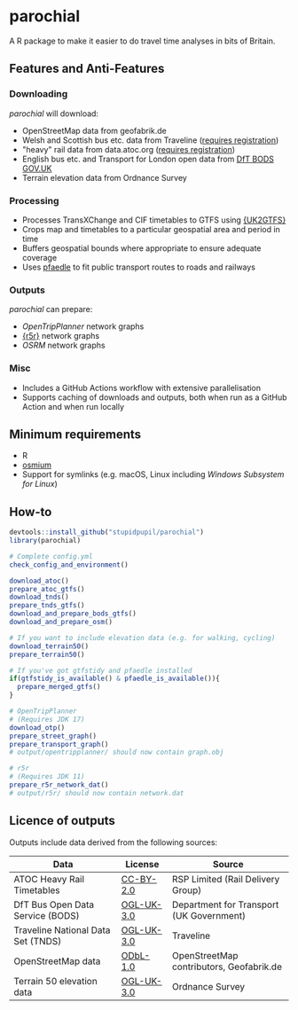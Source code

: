 # parochial

A R package to make it easier to do travel time analyses in bits of Britain. 

## Features and Anti-Features

### Downloading
_parochial_ will download:
- OpenStreetMap data from geofabrik.de
- Welsh and Scottish bus etc. data from Traveline ([requires registration](https://www.travelinedata.org.uk/traveline-open-data/traveline-national-dataset/))
- "heavy" rail data from data.atoc.org ([requires registration](https://data.atoc.org/))
- English bus etc. and Transport for London open data from [DfT BODS GOV.UK](https://data.bus-data.dft.gov.uk/)
- Terrain elevation data from Ordnance Survey

### Processing
- Processes TransXChange and CIF timetables to GTFS using [{UK2GTFS}](https://github.com/ITSLeeds/UK2GTFS)
- Crops map and timetables to a particular geospatial area and period in time
- Buffers geospatial bounds where appropriate to ensure adequate coverage
- Uses [pfaedle](https://github.com/ad-freiburg/pfaedle) to fit public transport routes to roads and railways

### Outputs
_parochial_ can prepare:
- _OpenTripPlanner_ network graphs
- [{r5r}](https://github.com/ipeaGIT/r5r) network graphs
- _OSRM_ network graphs

### Misc
- Includes a GitHub Actions workflow with extensive parallelisation
- Supports caching of downloads and outputs, both when run as a GitHub Action and when run locally

## Minimum requirements
- R
- [osmium](https://osmcode.org/osmium-tool/)
- Support for symlinks (e.g. macOS, Linux including _Windows Subsystem for Linux_)

## How-to

```R
devtools::install_github("stupidpupil/parochial")
library(parochial)

# Complete config.yml
check_config_and_environment()

download_atoc()
prepare_atoc_gtfs()
download_tnds()
prepare_tnds_gtfs()
download_and_prepare_bods_gtfs()
download_and_prepare_osm()

# If you want to include elevation data (e.g. for walking, cycling)
download_terrain50()
prepare_terrain50()

# If you've got gtfstidy and pfaedle installed
if(gtfstidy_is_available() & pfaedle_is_available()){
  prepare_merged_gtfs()
}

# OpenTripPlanner
# (Requires JDK 17)
download_otp()
prepare_street_graph()
prepare_transport_graph()
# output/opentripplanner/ should now contain graph.obj

# r5r
# (Requires JDK 11)
prepare_r5r_network_dat()
# output/r5r/ should now contain network.dat


```
## Licence of outputs

Outputs include data derived from the following sources:

| Data                       | License                                                                             | Source                                   |
|----------------------------|-------------------------------------------------------------------------------------|------------------------------------------|
| ATOC Heavy Rail Timetables | [CC-BY-2.0](https://creativecommons.org/licenses/by/2.0/uk/legalcode)    | RSP Limited (Rail Delivery Group)                              |
| DfT Bus Open Data Service (BODS) | [OGL-UK-3.0](https://www.nationalarchives.gov.uk/doc/open-government-licence/version/3/) | Department for Transport (UK Government)  |
| Traveline National Data Set (TNDS) | [OGL-UK-3.0](https://www.nationalarchives.gov.uk/doc/open-government-licence/version/3/) | Traveline  |
| OpenStreetMap data         | [ODbL-1.0](https://opendatacommons.org/licenses/odbl/)                                  | OpenStreetMap contributors, Geofabrik.de |
| Terrain 50 elevation data  | [OGL-UK-3.0](https://www.nationalarchives.gov.uk/doc/open-government-licence/version/3/) | Ordnance Survey                      |


